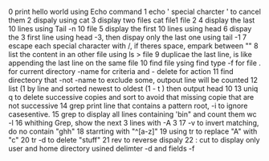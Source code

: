 0 print hello world using Echo command
1 echo ' special charcter \' to cancel them
2 dispaly using cat
3 display two files cat file1 file 2
4 display the last 10 lines using Tail -n 10 file
5 display the first 10 lines using head
6 dispay the 3 first line using head -3, then dispay only the last one using tail -1
7 escape each special character with /, if theres space, empark  between ""
8 list the content in an other file using ls > file
9 duplicae the last line, is like appending the last line on the same file
10 find file ysing find type -f for file . for current directory -name for criteria and - delete for action
11 find directeory that -not -name to exclude some, outpout line will be counted
12 list (1 by line and sorted newest to oldest (1 - t ) then output head 10
13 uniq q to delete successive copies and sort to avoid that missing copie that are not successive
14 grep print line that contains a pattern root, -i to ignore casesentive.
15 grep to display all lines containing 'bin" and count them wc -l
16 whithing Grep, show the next 3 lines with -A 3
17 -v to invert matching, do no contain "ghh"
18 starrting with "^[a-z]"
19 using tr to replace "A" with "c"
20 tr -d to delete "stuff"
21 rev to reverse dispaly
22 : cut to display only user and home directory usined delimter -d and fields -f
